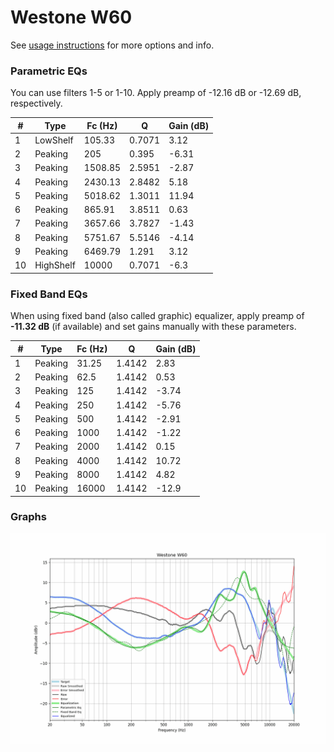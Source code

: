 # Westone W60
See [usage instructions](https://github.com/jaakkopasanen/AutoEq#usage) for more options and info.

### Parametric EQs
You can use filters 1-5 or 1-10. Apply preamp of -12.16 dB or -12.69 dB, respectively.

|   # | Type      |   Fc (Hz) |      Q |   Gain (dB) |
|-----|-----------|-----------|--------|-------------|
|   1 | LowShelf  |    105.33 | 0.7071 |        3.12 |
|   2 | Peaking   |    205    | 0.395  |       -6.31 |
|   3 | Peaking   |   1508.85 | 2.5951 |       -2.87 |
|   4 | Peaking   |   2430.13 | 2.8482 |        5.18 |
|   5 | Peaking   |   5018.62 | 1.3011 |       11.94 |
|   6 | Peaking   |    865.91 | 3.8511 |        0.63 |
|   7 | Peaking   |   3657.66 | 3.7827 |       -1.43 |
|   8 | Peaking   |   5751.67 | 5.5146 |       -4.14 |
|   9 | Peaking   |   6469.79 | 1.291  |        3.12 |
|  10 | HighShelf |  10000    | 0.7071 |       -6.3  |

### Fixed Band EQs
When using fixed band (also called graphic) equalizer, apply preamp of **-11.32 dB** (if available) and set gains manually with these parameters.

|   # | Type    |   Fc (Hz) |      Q |   Gain (dB) |
|-----|---------|-----------|--------|-------------|
|   1 | Peaking |     31.25 | 1.4142 |        2.83 |
|   2 | Peaking |     62.5  | 1.4142 |        0.53 |
|   3 | Peaking |    125    | 1.4142 |       -3.74 |
|   4 | Peaking |    250    | 1.4142 |       -5.76 |
|   5 | Peaking |    500    | 1.4142 |       -2.91 |
|   6 | Peaking |   1000    | 1.4142 |       -1.22 |
|   7 | Peaking |   2000    | 1.4142 |        0.15 |
|   8 | Peaking |   4000    | 1.4142 |       10.72 |
|   9 | Peaking |   8000    | 1.4142 |        4.82 |
|  10 | Peaking |  16000    | 1.4142 |      -12.9  |

### Graphs
![](./Westone%20W60.png)
